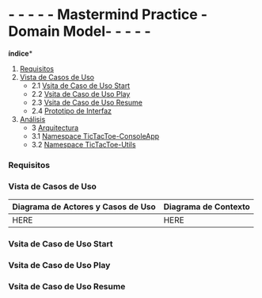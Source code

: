 # - - - - - Mastermind Practice - Domain Model- - - - -


**índice***
1. [Requisitos](#Requisitos)
2. [Vista de Casos de Uso](#Vista-de-Casos-de-Uso)
    - 2.1 [Vsita de Caso de Uso Start](#Vsita-de-Caso-de-Uso-Start)
    - 2.2 [Vsita de Caso de Uso Play](#Vsita-de-Caso-de-Uso-Play)
    - 2.3 [Vsita de Caso de Uso Resume](#Vsita-de-Caso-de-Uso-Resume)
    - 2.4 [Prototipo de Interfaz](#Prototipo-de-Interfaz)
3. [Análisis](#Analisis)
    - 3 [Arquitectura](#Arquitectura)
    - 3.1 [Namespace TicTacToe-ConsoleApp](#Namespace-TicTacToeConsoleApp)
    - 3.2 [Namespace TicTacToe-Utils](#TNamespace-icTac-ToeUtils)

### Requisitos



### Vista de Casos de Uso

| Diagrama de Actores y Casos de Uso | Diagrama de Contexto |
|---|---|
| HERE |HERE

### Vsita de Caso de Uso Start


### Vsita de Caso de Uso Play


### Vsita de Caso de Uso Resume

